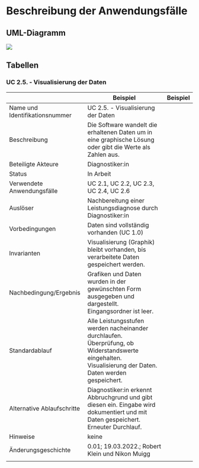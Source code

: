 # Beschreibung der Anwendungsfälle

## UML-Diagramm

![](UML_UseCase_Ergometer.svg)

## Tabellen


### UC 2.5. - Visualisierung der Daten 


|                | Beispiel                                                                                                                                                  |Beispiel                                                                                                                                         |
|--------------------------------|-----------------------------------------------------------------------------------------------------------------------------------------------------------------------------------------|--------------------------------------------------------------------------------------------------------------------------------------------------|
| Name und Identifikationsnummer |                                                                                                   UC 2.5. - Visualisierung der Daten                                                                                                                |
| Beschreibung                   |                                                                                                                Die Software wandelt die erhaltenen Daten um in eine graphische Lösung oder gibt die Werte als Zahlen aus.|
| Beteiligte Akteure             |                                                                                                        Diagnostiker:in                                                                                                                    |
| Status                         |                                                                                                               In Arbeit                                                                                                                                        |
| Verwendete Anwendungsfälle     |                                                                                    UC 2.1, UC 2.2, UC 2.3, UC 2.4, UC 2.6                                                                                                          |
| Auslöser                       |                                                                                                    Nachbereitung einer Leistungsdiagnose durch Diagnostiker:in                                                                                           |
| Vorbedingungen                 |                                                                                            Daten sind vollständig vorhanden (UC 1.0)                                                                                                                                            |
| Invarianten                    |   Visualisierung (Graphik) bleibt vorhanden, bis verarbeitete Daten gespeichert werden.                                                                        |
| Nachbedingung/Ergebnis         |                                                                                                    Grafiken und Daten wurden in der gewünschten Form ausgegeben und dargestellt. Eingangsordner ist leer.                                                                    |
| Standardablauf                 |                                      Alle Leistungsstufen werden nacheinander durchlaufen. Überprüfung, ob Widerstandswerte eingehalten. Visualisierung der Daten. Daten werden gespeichert.                     |
| Alternative Ablaufschritte     |                                            Diagnostiker:in erkennt Abbruchgrund und gibt diesen ein. Eingabe wird dokumentiert und mit Daten gespeichert. Erneuter Durchlauf.                                                                       |
| Hinweise                       |             keine                                                                                                                                            |
| Änderungsgeschichte            |                                                                                                                                                     0.01; 19.03.2022.; Robert Klein und Nikon Muigg                                                                                                                  |
|                                |                                                                                                                                                                                         |                                                                                                                                                  |


